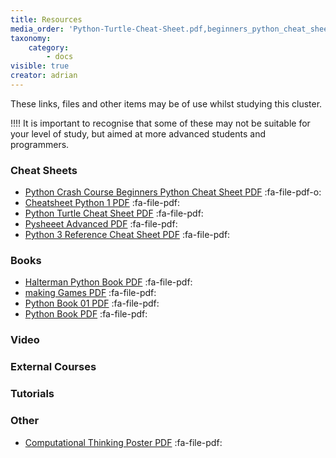 ```yaml
---
title: Resources
media_order: 'Python-Turtle-Cheat-Sheet.pdf,beginners_python_cheat_sheet_pcc_all.pdf,cheatsheet-python-1.pdf,computational-thinking-poster.pdf,Haltermanpythonbook.pdf,makinggames.pdf,pysheeet-advanced.pdf,python_book_01.pdf,Python3_reference_cheat_sheet.pdf,pythonbook.pdf'
taxonomy:
    category:
        - docs
visible: true
creator: adrian
---
```


These links, files and other items may be of use whilst studying this cluster.

!!!! It is important to recognise that some of these may not be suitable for your level of study, but aimed at more advanced students and programmers.

### Cheat Sheets
* [Python Crash Course Beginners Python Cheat Sheet PDF](beginners_python_cheat_sheet_pcc_all.pdf) :fa-file-pdf-o:
* [Cheatsheet Python 1 PDF](cheatsheet-python-1.pdf) :fa-file-pdf: 
* [Python Turtle Cheat Sheet PDF](Python-Turtle-Cheat-Sheet.pdf) :fa-file-pdf: 
* [Pysheeet Advanced PDF](pysheeet-advanced.pdf) :fa-file-pdf: 
* [Python 3 Reference Cheat Sheet PDF](Python3_reference_cheat_sheet.pdf) :fa-file-pdf: 

### Books
* [Halterman Python Book PDF](Haltermanpythonbook.pdf) :fa-file-pdf: 
* [making Games PDF](makinggames.pdf) :fa-file-pdf: 
* [Python Book 01 PDF](python_book_01.pdf) :fa-file-pdf: 
* [Python Book PDF](pythonbook.pdf) :fa-file-pdf: 

### Video

### External Courses

### Tutorials

### Other
* [Computational Thinking Poster PDF](computational-thinking-poster.pdf) :fa-file-pdf: 
